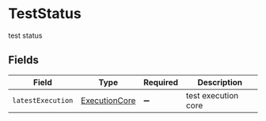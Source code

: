 # TestStatus

test status


## Fields

| Field                                                 | Type                                                  | Required                                              | Description                                           |
| ----------------------------------------------------- | ----------------------------------------------------- | ----------------------------------------------------- | ----------------------------------------------------- |
| `latestExecution`                                     | [ExecutionCore](../../models/shared/executioncore.md) | :heavy_minus_sign:                                    | test execution core                                   |